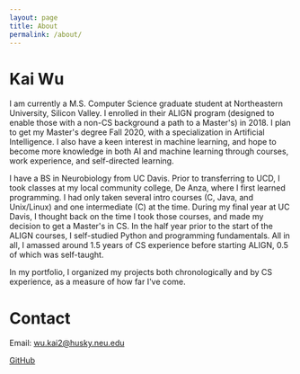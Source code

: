 ```yaml
---
layout: page
title: About
permalink: /about/
---
```

# Kai Wu
I am currently a M.S. Computer Science graduate student at Northeastern University, Silicon Valley. I enrolled in their ALIGN program (designed to enable those with a non-CS background a path to a Master's) in 2018. I plan to get my Master's degree Fall 2020, with a specialization in Artificial Intelligence. I also have a keen interest in machine learning, and hope to become more knowledge in both AI and machine learning through courses, work experience, and self-directed learning.

I have a BS in Neurobiology from UC Davis. Prior to transferring to UCD, I took classes at my local community college, De Anza, where I first learned programming. I had only taken several intro courses (C, Java, and Unix/Linux) and one intermediate (C) at the time. During my final year at UC Davis, I thought back on the time I took those courses, and made my decision to get a Master's in CS. In the half year prior to the start of the ALIGN courses, I self-studied Python and programming fundamentals. All in all, I amassed around 1.5 years of CS experience before starting ALIGN, 0.5 of which was self-taught.

In my portfolio, I organized my projects both chronologically and by CS experience, as a measure of how far I've come.

# Contact
Email: [wu.kai2@husky.neu.edu](wu.kai2@husky.neu.edu)

[GitHub](https://github.com/kaaii)
